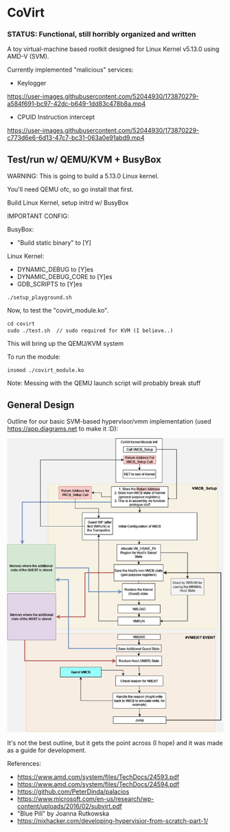 # CoVirt

### STATUS: Functional, still horribly organized and written

A toy virtual-machine based rootkit designed for Linux Kernel v5.13.0 using AMD-V (SVM).

Currently implemented "malicious" services:
* Keylogger

https://user-images.githubusercontent.com/52044930/173870279-a584f691-bc97-42dc-b649-1dd83c478b8a.mp4

* CPUID Instruction intercept

https://user-images.githubusercontent.com/52044930/173870229-c773d6e6-6d13-47c7-bc31-063a0e91abd9.mp4


## Test/run w/ QEMU/KVM + BusyBox
WARNING: This is going to build a 5.13.0 Linux kernel.

You'll need QEMU ofc, so go install that first.

Build Linux Kernel, setup initrd w/ BusyBox

IMPORTANT CONFIG:

BusyBox: 
* "Build static binary" to [Y]

Linux Kernel:
* DYNAMIC_DEBUG to [Y]es
* DYNAMIC_DEBUG_CORE to [Y]es
* GDB_SCRIPTS to [Y]es

```
./setup_playground.sh
```

Now, to test the "covirt_module.ko".
```
cd covirt
sudo ./test.sh  // sudo required for KVM (I believe..)
```

This will bring up the QEMU/KVM system

To run the module:
```
insmod ./covirt_module.ko
```

Note: Messing with the QEMU launch script will probably break stuff

## General Design

Outline for our basic SVM-based hypervisor/vmm implementation (used https://app.diagrams.net to make it :D):

![Alt text](./CoVirt%20Setup%20Diagram.png?raw=true "CoVirt Setup Diagram")

It's not the best outline, but it gets the point across (I hope) and it was made as a guide for development.

References:
- https://www.amd.com/system/files/TechDocs/24593.pdf
- https://www.amd.com/system/files/TechDocs/24594.pdf
- https://github.com/PeterDinda/palacios
- https://www.microsoft.com/en-us/research/wp-content/uploads/2016/02/subvirt.pdf
- "Blue Pill" by Joanna Rutkowska
- https://nixhacker.com/developing-hypervisior-from-scratch-part-1/
